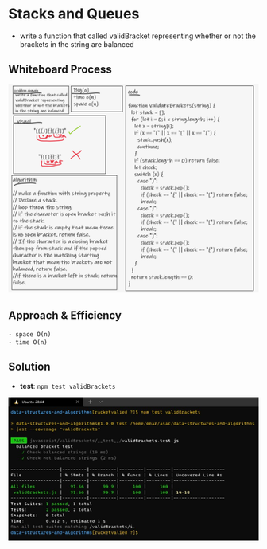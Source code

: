 # Stacks and Queues

- write a function that called validBracket representing whether or not the brackets in the string are balanced

## Whiteboard Process
![img2](Wb.png)

## Approach & Efficiency
    - space O(n)
    - time O(n)


## Solution
- **test**: `npm test validBrackets`

![img](tst.jpg)
